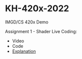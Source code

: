 # KH-420x-2022

IMGD/CS 420x Demo

Assignment 1 - Shader Live Coding:
- Video
- Code
- [Explanation](https://docs.google.com/document/d/16gjXNjMw0OJwZyGNLabLOhzOX1HRJv93IQZ0bjCqsEw/edit?usp=sharing)
